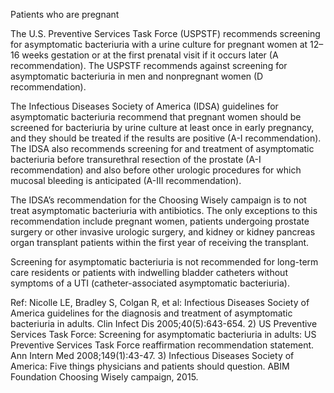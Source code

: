 Patients who are pregnant

The U.S. Preventive Services Task Force (USPSTF) recommends screening for asymptomatic bacteriuria with a urine culture for pregnant women at 12–16 weeks gestation or at the first prenatal visit if it occurs later (A recommendation). The USPSTF recommends against screening for asymptomatic bacteriuria in men and nonpregnant women (D recommendation).

The Infectious Diseases Society of America (IDSA) guidelines for asymptomatic bacteriuria recommend that pregnant women should be screened for bacteriuria by urine culture at least once in early pregnancy, and they should be treated if the results are positive (A-I recommendation). The IDSA also recommends screening for and treatment of asymptomatic bacteriuria before transurethral resection of the prostate (A-I recommendation) and also before other urologic procedures for which mucosal bleeding is anticipated (A-III recommendation).

The IDSA’s recommendation for the Choosing Wisely campaign is to not treat asymptomatic bacteriuria with antibiotics. The only exceptions to this recommendation include pregnant women, patients undergoing prostate surgery or other invasive urologic surgery, and kidney or kidney pancreas organ transplant patients within the first year of receiving the transplant.

Screening for asymptomatic bacteriuria is not recommended for long-term care residents or patients with indwelling bladder catheters without symptoms of a UTI (catheter-associated asymptomatic bacteriuria).

Ref: Nicolle LE, Bradley S, Colgan R, et al: Infectious Diseases Society of America guidelines for the diagnosis and treatment of asymptomatic bacteriuria in adults. Clin Infect Dis 2005;40(5):643-654.  2) US Preventive Services Task Force: Screening for asymptomatic bacteriuria in adults: US Preventive Services Task Force reaffirmation recommendation statement. Ann Intern Med 2008;149(1):43-47.  3) Infectious Diseases Society of America: Five things physicians and patients should question. ABIM Foundation Choosing Wisely campaign, 2015.